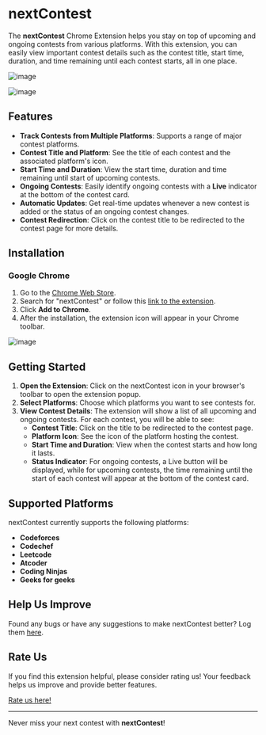 # nextContest

The **nextContest** Chrome Extension helps you stay on top of upcoming and ongoing contests from various platforms. With this extension, you can easily view important contest details such as the contest title, start time, duration, and time remaining until each contest starts, all in one place.


![image](https://github.com/user-attachments/assets/4a836dc8-20d9-4348-8ffe-a422574c039d)


![image](https://github.com/user-attachments/assets/15c61edc-5224-40f1-9725-4fff60b8a360)




## Features

- **Track Contests from Multiple Platforms**: Supports a range of major contest platforms.
- **Contest Title and Platform**: See the title of each contest and the associated platform's icon.
- **Start Time and Duration**: View the start time, duration and time remaining until start of upcoming contests.
- **Ongoing Contests**: Easily identify ongoing contests with a **Live** indicator at the bottom of the contest card.
- **Automatic Updates**: Get real-time updates whenever a new contest is added or the status of an ongoing contest changes.
- **Contest Redirection**: Click on the contest title to be redirected to the contest page for more details.

## Installation

### Google Chrome

1. Go to the [Chrome Web Store](https://chrome.google.com/webstore).
2. Search for "nextContest" or follow this [link to the extension](#link_here).
3. Click **Add to Chrome**.
4. After the installation, the extension icon will appear in your Chrome toolbar.



![image](https://github.com/user-attachments/assets/62d043d6-eb75-48a6-9124-5ea69cb0cd25)


## Getting Started

1. **Open the Extension**: Click on the nextContest icon in your browser's toolbar to open the extension popup.
2. **Select Platforms**: Choose which platforms you want to see contests for.
3. **View Contest Details**: The extension will show a list of all upcoming and ongoing contests. For each contest, you will be able to see:
   - **Contest Title**: Click on the title to be redirected to the contest page.
   - **Platform Icon**: See the icon of the platform hosting the contest.
   - **Start Time and Duration**: View when the contest starts and how long it lasts.
   - **Status Indicator**:  For ongoing contests, a Live button will be displayed, while for upcoming contests, the time remaining until the start of each contest will appear at the bottom of the contest card.


## Supported Platforms

nextContest currently supports the following platforms:

- **Codeforces**
- **Codechef**
- **Leetcode**
- **Atcoder**
- **Coding Ninjas**
- **Geeks for geeks**

## Help Us Improve

Found any bugs or have any suggestions to make nextContest better?
Log them [here](#link_here).


## Rate Us

If you find this extension helpful, please consider rating us! Your feedback helps us improve and provide better features.

[Rate us here!](#link_here)

---

Never miss your next contest with **nextContest**!
